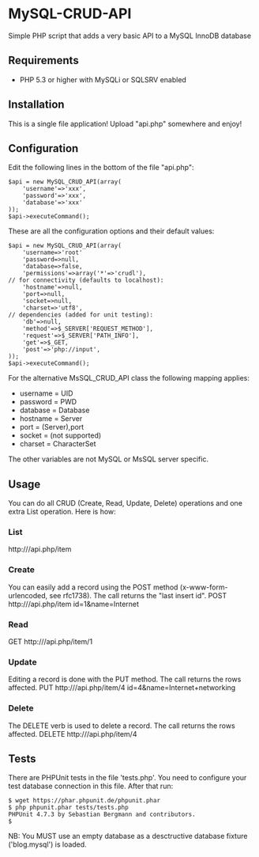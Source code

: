 # MySQL-CRUD-API

Simple PHP script that adds a very basic API to a MySQL InnoDB database

## Requirements

  - PHP 5.3 or higher with MySQLi or SQLSRV enabled

## Installation

This is a single file application! Upload "api.php" somewhere and enjoy!


## Configuration

Edit the following lines in the bottom of the file "api.php":

```
$api = new MySQL_CRUD_API(array(
	'username'=>'xxx',
	'password'=>'xxx',
	'database'=>'xxx'
));
$api->executeCommand();
```

These are all the configuration options and their default values:

```
$api = new MySQL_CRUD_API(array(
	'username=>'root'
	'password=>null,
	'database=>false,
	'permissions'=>array('*'=>'crudl'),
// for connectivity (defaults to localhost):
	'hostname'=>null,
	'port=>null,
	'socket=>null,
	'charset=>'utf8',
// dependencies (added for unit testing):
	'db'=>null,
	'method'=>$_SERVER['REQUEST_METHOD'],
	'request'=>$_SERVER['PATH_INFO'],
	'get'=>$_GET,
	'post'=>'php://input',
));
$api->executeCommand();
```

For the alternative MsSQL_CRUD_API class the following mapping applies:

 - username = UID
 - password = PWD
 - database = Database
 - hostname = Server
 - port = (Server),port
 - socket = (not supported)
 - charset = CharacterSet

The other variables are not MySQL or MsSQL server specific.

## Usage

You can do all CRUD (Create, Read, Update, Delete) operations and one extra List operation. Here is how:

### List
http://<DOMAIN>/api.php/item

### Create
You can easily add a record using the POST method 
(x-www-form-urlencoded, see rfc1738). The call returns the "last insert id".
POST http://<DOMAIN>/api.php/item
id=1&name=Internet

### Read
GET http://<DOMAIN>/api.php/item/1

### Update
Editing a record is done with the PUT method. The call returns the rows affected.
PUT http://<DOMAIN>/api.php/item/4
id=4&name=Internet+networking


### Delete
The DELETE verb is used to delete a record. The call returns the rows affected.
DELETE http://<DOMAIN>/api.php/item/4

## Tests

There are PHPUnit tests in the file 'tests.php'. You need to configure your test database connection in this file. After that run:

```
$ wget https://phar.phpunit.de/phpunit.phar
$ php phpunit.phar tests/tests.php
PHPUnit 4.7.3 by Sebastian Bergmann and contributors.
$
```

NB: You MUST use an empty database as a desctructive database fixture ('blog.mysql') is loaded.